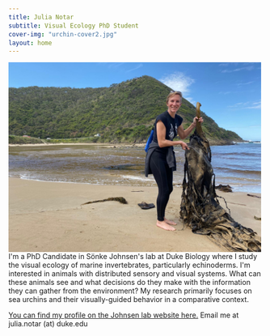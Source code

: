 ```yaml
---
title: Julia Notar
subtitle: Visual Ecology PhD Student
cover-img: "urchin-cover2.jpg"
layout: home
---
```


<img style="float: left; padding-right: 20px;" width="500" src="/australia_kelp.JPG">

I'm a PhD Candidate in Sönke Johnsen's lab at Duke Biology where I study the visual ecology of marine invertebrates, particularly echinoderms. I'm interested in animals with distributed sensory and visual systems. What can these animals see and what decisions do they make with the information they can gather from the environment? My research primarily focuses on sea urchins and their visually-guided behavior in a comparative context.

[You can find my profile on the Johnsen lab website here.](https://opticsoflife.org/people/julia.html) Email me at julia.notar (at) duke.edu
